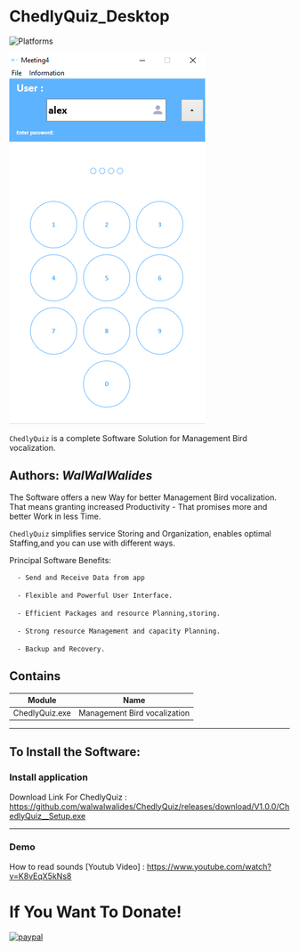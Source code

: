 # ChedlyQuiz_Desktop
![Platforms](https://img.shields.io/badge/Supported%20platforms-Win32%20and%20Win64-red.svg)

![](View/Img/MainView.png)

`ChedlyQuiz` is a complete Software Solution for Management Bird vocalization.


**Authors:**  *WalWalWalides*
------

The Software offers a new Way for better Management Bird vocalization. That means granting increased Productivity - That promises more and better Work in less Time.

`ChedlyQuiz` simplifies service Storing and Organization, enables optimal Staffing,and you can use with different ways.




Principal Software Benefits:

      - Send and Receive Data from app

      - Flexible and Powerful User Interface.

      - Efficient Packages and resource Planning,storing.

      - Strong resource Management and capacity Planning.
      
      - Backup and Recovery.


    
    


## Contains

| Module | Name | 
| --- | --- |
|ChedlyQuiz.exe|Management Bird vocalization|


------

## To Install the Software:

### Install application 


Download Link For ChedlyQuiz : https://github.com/walwalwalides/ChedlyQuiz/releases/download/V1.0.0/ChedlyQuiz__Setup.exe

------
### Demo
How to read sounds 
[Youtub Video] : https://www.youtube.com/watch?v=K8vEqX5kNs8
# If You Want To Donate!

[![paypal](https://www.paypalobjects.com/en_US/i/btn/btn_donateCC_LG.gif)](https://www.paypal.com/cgi-bin/webscr?cmd=_s-xclick&hosted_button_id=Y79F36A9BGLHS&source=url)


